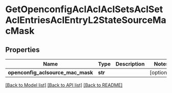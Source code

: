 # GetOpenconfigAclAclAclSetsAclSetAclEntriesAclEntryL2StateSourceMacMask

## Properties
Name | Type | Description | Notes
------------ | ------------- | ------------- | -------------
**openconfig_aclsource_mac_mask** | **str** |  | [optional] 

[[Back to Model list]](../README.md#documentation-for-models) [[Back to API list]](../README.md#documentation-for-api-endpoints) [[Back to README]](../README.md)


